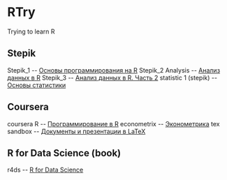 # RTry
Trying to learn R

## Stepik
Stepik_1 -- [Основы программирования на R](https://stepik.org/course/497)
Stepik_2 Analysis -- [Анализ данных в R](https://stepik.org/course/129)
Stepik_3 -- [Анализ данных в R. Часть 2](https://stepik.org/course/724)
statistic 1 (stepik) -- [Основы статистики](https://stepik.org/course/76)

## Coursera
coursera R -- [Программирование в R](https://www.coursera.org/learn/r-programming/home/welcome)
econometrix -- [Эконометрика](https://www.coursera.org/learn/ekonometrika/home/welcome)
tex sandbox -- [Документы и презентации в LaTeX](https://www.coursera.org/learn/latex/home/welcome)

## R for Data Science (book)
r4ds -- [R for Data Science](http://r4ds.had.co.nz/)